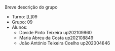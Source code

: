 Breve descrição do grupo

* Turno: [L]09
* Grupo: 09
* Alunos:
    - Davide Pinto Teixeira up202109860 
    - Maria Abreu da Costa up202108849
    - João António Teixeira Coelho up202004846
